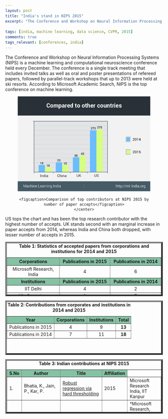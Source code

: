 ```yaml
---
layout: post
title: "India's stand in NIPS 2015"
excerpt: "The Conference and Workshop on Neural Information Processing Systems (NIPS) is a machine learning and computational neuroscience conference held every December. The conference is a single track meeting that includes invited talks as well as oral and poster presentations of refereed papers, followed by parallel-track workshops that up to 2013 were held at ski resorts. According to Microsoft Academic Search, NIPS is the top conference on machine learning."

tags: [india, machine learning, data science, CVPR, 2015]
comments: true
tags_relevant: [conferences, india]
---
```


The Conference and Workshop on Neural Information Processing Systems (NIPS) is a machine learning and computational neuroscience conference held every December. The conference is a single track meeting that includes invited talks as well as oral and poster presentations of refereed papers, followed by parallel-track workshops that up to 2013 were held at ski resorts. According to Microsoft Academic Search, NIPS is the top conference on machine learning.

<figure><center>
    <a href="/images/nipsgraph (1).jpg"><img src="/images/nipsgraph (1).jpg"></a>
    
    <figcaption>Comparison of top contributors at NIPS 2015 by number of paper accepts</figcaption>
    </center>
</figure>
US tops the chart and has been the top research contributor with the highest number of accepts. UK stands second with an marginal increase in paper accepts from 2014, whereas India and China both dropped, with lesser number of accepts in 2015. 

<table style="height: 173px;" border="5&quot;;" align="center"><caption><center><b>Table 1: Statistics of accepted papers from corporations and institutions for 2014 and 2015</b></center></caption>
<thead>
<tr bgcolor="#85C2A3">
<th width="10%"><center><strong>Corporations</strong></center></th>
<th width="10%"><center><strong>Publications in 2015</strong></center></th>
<th width="10%"><center><strong>Publications in 2014</strong></center></th>
</tr>
</thead>
<tbody>
<tr>
<td><center>Microsoft Research, India</center></td>
<td><center>4</center></td>
<td><center>6</center></td>
</tr>
<tr bgcolor="#85C2A3">
<td><center><strong>Institutions</strong></center></td>
<td><center><strong>Publications in 2015</strong></center></td>
<td><center><strong>Publications in 2014</strong></center></td>
</tr>
<tr>
<td><center>IIT Delhi</center></td>
<td><center>4</center></td>
<td><center>2</center></td>
</tr>
<tr>
<td><center>IISc Bangalore</center></td>
<td><center>2</center></td>
<td><center>7</center></td>
</tr>
<tr>
<td><center>IIT Kanpur</center></td>
<td><center>3</center></td>
<td><center>0</center></td>
</tr>
</tbody>
</table>
<table style="height: 173px;" border="5&quot;;" align="center"><caption><center><b>Table 2: Contributions from corporates and institutions in 2014 and 2015</b></center></caption>
<tbody>
<tr bgcolor="#85C2A3">
<td><center><strong>Year</strong></center></td>
<td><center><strong>Corporations</strong></center></td>
<td><center><strong>Institutions</strong></center></td>
<td><center><strong>Total</strong></center></td>
</tr>
<tr>
<td><center>Publications in 2015</center></td>
<td><center>4</center></td>
<td><center>9</center></td>
<td><center><strong>13</strong></center></td>
</tr>
<tr>
<td><center>Publications in 2014</center></td>
<td><center>7</center></td>
<td><center>11</center></td>
<td><center><strong>18</strong></center></td>
</tr>
</tbody>
</table>
<table style="height: 173px;" border="5&quot;;" align="center"><caption><center><b>Table 3: Indian contributions at NIPS 2015</b></center></caption>
<tbody>
<tr bgcolor="#85C2A3">
<td><b>S.No</b></td>
<td><center><b>Author</b></center></td>
<td><center><b>Title</b></center></td>
<td><center><b>Affiliation</b></center></td>
</tr>
<tr><td>1.</td><td>Bhatia, K., Jain, P., Kar, P.</td><td><a href="http://machinelearning.wustl.edu/mlpapers/papers/NIPS2015_6010">Robust regression via hard thresholding</td><td>2015</td><td>Microsoft Research India, IIT Kanpur</td></tr>
 <tr><td>2.</td><td>Bhatia, K., Jain, H., Kar, P., Varma, M., Jain, P.</td><td><a href="http://machinelearning.wustl.edu/mlpapers/papers/NIPS2015_5969">Sparse local embeddings for extreme multi-label classification</td><td>2015</td><td>†Microsoft Research, India, Indian Institute of Technology Delhi, Indian Institute of Technology Kanpur</td></tr>
 <tr><td>3.</td><td>Mittal, H., Mahajan, A., Gogate, V., Singla, P.</td><td><a href="http://www.hlt.utdallas.edu/~vgogate/papers/nips15-1.pdf">Lifted inference rules with constraints</td><td>2015</td><td>IIT-D, Univ Of Texas Dallas</td></tr>
 <tr><td>4.</td><td>Sarkhel, S., Singla, P., Gogate, V.</td><td><a href="http://machinelearning.wustl.edu/mlpapers/papers/NIPS2015_5987">Fast lifted MAP inference via partitioning</td><td>2015</td><td>IIT-D, Univ Of Texas Dallas</td></tr>
 <tr><td>5.</td><td>Shivanna, R., Chatterjee, B., Sankaran, R., Bhattacharyya, C., Bach, F.</td><td><a href="http://machinelearning.wustl.edu/mlpapers/papers/NIPS2015_5712">Spectral norm regularization of orthonormal representations for graph transduction</td><td>2015</td><td>IISc Bangalore, Google USA, INRIA, Paris France</td></tr>
 <tr><td>6.</td><td>Jain, P., Tewari, A.</td><td><a href="https://papers.nips.cc/paper/5820-alternating-minimization-for-regression-problems-with-vector-valued-outputs.pdf">Alternating minimization for regression problems with vector-valued outputs</td><td>2015</td><td>Microsoft Research India, Univ Of Michigan</td></tr>
 <tr><td>7.</td><td>Kopp, T., Singla, P., Kautz, H.</td><td><a href="http://machinelearning.wustl.edu/mlpapers/papers/NIPS2015_5691">Lifted symmetry detection and breaking for MAP inference</td><td>2015</td><td>IIT-D, Univ of Rochester USA</td></tr>
 <tr><td>8.</td><td>Raiy, P., Hu, C., Henao, R., Carin, L.</td><td><a href="http://machinelearning.wustl.edu/mlpapers/papers/NIPS2015_5770">Large-scale Bayesian multi-label learning via topic-based label embeddings</td><td>2015</td><td>IIT Kanpur, Duke University</td></tr>
 <tr><td>9.</td><td>Johansson, F.D., Chattoraj, A., Bhattacharyya, C., Dubhashi, D.</td><td><a href="http://machinelearning.wustl.edu/mlpapers/papers/NIPS2015_5902">Weighted theta functions and embeddings with applications to Max-Cut, clustering and summarization</td><td>2015</td><td>IISc Bangalore, Chalmers Univ, Sweden, University of Rochester, NY</td></tr>
 <tr><td>10.</td><td>Jain, P., Natarajan, N., Tewari, A.</td><td><a href="http://dept.stat.lsa.umich.edu/~tewaria/research/jain15predtron.pdf">Predtron: A family of online algorithms for general prediction problems</td><td>2015</td><td>Microsoft Research India, Univ Of Michigan, Univ of Texas, Austin</td></tr>
</tbody>
</table>
